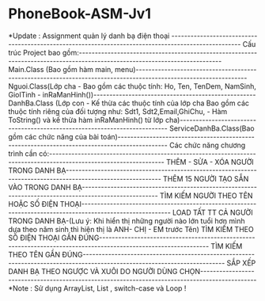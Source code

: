 # PhoneBook-ASM-Jv1
*Update : Assignment quản lý danh bạ điện thoại ----------------------------------------------------------------------------------------------------
Cấu trúc Project bao gồm:---------------------------------------------------------------------------------------------------------------------------
Main.Class (Bao gồm hàm main, menu)-----------------------------------------------------------------------------------------------------------------
Nguoi.Class(Lớp cha - Bao gồm các thuộc tính: Ho, Ten, TenDem, NamSinh, GioITinh - inRaManHinh())---------------------------------------------------
DanhBa.Class (Lớp con - Kế thừa các thuộc tính của lớp cha Bao gồm các thuộc tính riêng của đối tượng như: Sdt1, Sdt2,Email,GhiChu, - Hàm ToString() 
và kế thừa hàm inRaManHinh() từ lớp cha)--------------------------------------------------------------------------
ServiceDanhBa.Class(Bao gồm các chức năng của bài toán)---------------------------------------------------------------------------------------------
Các chức năng chương trình cần có:------------------------------------------------------------------------------------------------------------------
THÊM - SỬA - XÓA NGƯỜI TRONG DANH BẠ------------------------------------------------------------------------------------------------------------
THÊM 15 NGƯỜI TẠO SẴN VÀO TRONG DANH BẠ------------------------------------------------------------------------------------------------------
TÌM KIẾM NGƯỜI THEO TÊN HOẶC SỐ ĐIỆN THOẠI----------------------------------------------------------------------------------------------------------
LOAD TẤT TT CẢ NGƯỜI TRONG DANH BẠ-(Lưu ý: Khi hiển thị những người nào lớn tuổi hơn mình dựa theo năm sinh thì hiện thị là ANH- CHỊ - EM trước Tên)
TÌM KIẾM THEO SỐ ĐIỆN THOẠI GẦN ĐÚNG----------------------------------------------------------------------------------------------------------------
TÌM KIẾM THEO TÊN GẦN ĐÚNG--------------------------------------------------------------------------------------------------------------------------
SẮP XẾP DANH BẠ THEO NGƯỢC VÀ XUÔI DO NGƯỜI DÙNG CHỌN-----------------------------------------------------------------------------------------------
*Note : Sử dụng ArrayList, List <OOP> , switch-case và Loop !

